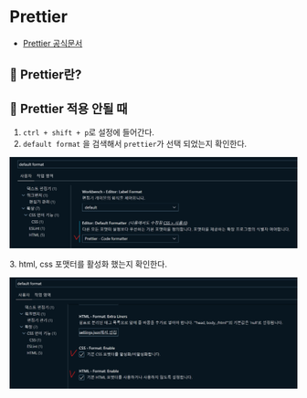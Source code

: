 # Prettier

* [Prettier 공식문서](https://prettier.io/docs/en/index.html)

## 🐇 Prettier란?

## 🐇 Prettier 적용 안될 때

1. `ctrl + shift + p`로 설정에 들어간다.
2. `default format` 을 검색해서 `prettier`가 선택 되었는지 확인한다.

![](<../../.gitbook/assets/1 (1).png>)

3\. html, css 포맷터를 활성화 했는지 확인한다.

![](../../.gitbook/assets/2.png)

